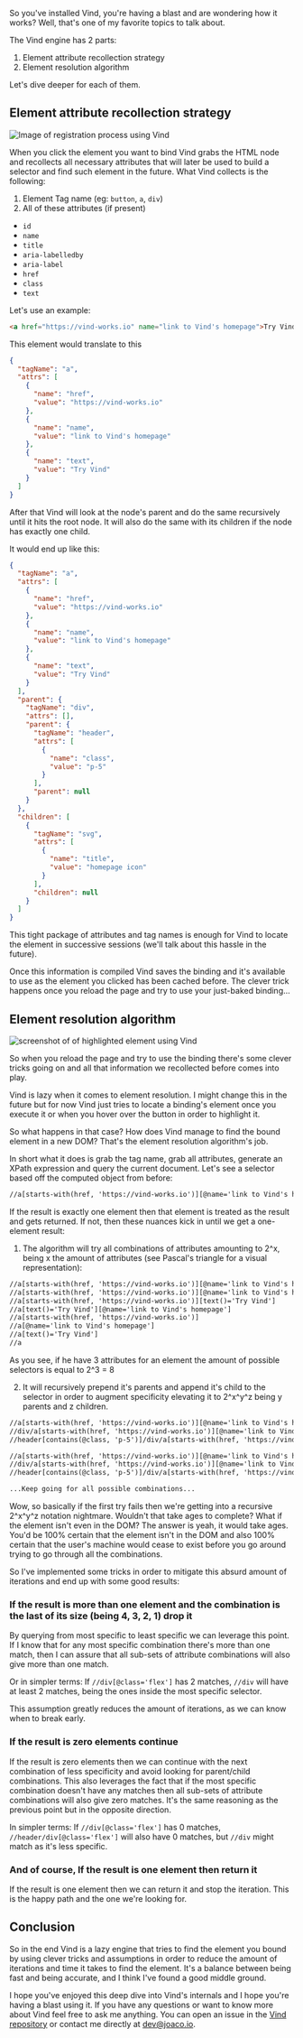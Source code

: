 So you've installed Vind, you're having a blast and are wondering how it works? Well, that's one of my favorite topics to talk about.

The Vind engine has 2 parts:

1. Element attribute recollection strategy
2. Element resolution algorithm

Let's dive deeper for each of them.

## Element attribute recollection strategy

![Image of registration process using Vind](https://i.imgur.com/i3qy1si.png)

When you click the element you want to bind Vind grabs the HTML node and recollects all necessary attributes that will later be used to build a selector and find such element in the future.
What Vind collects is the following:

1. Element Tag name (eg: `button`, `a`, `div`)
2. All of these attributes (if present)

- `id`
- `name`
- `title`
- `aria-labelledby`
- `aria-label`
- `href`
- `class`
- `text`

Let's use an example:

```html
<a href="https://vind-works.io" name="link to Vind's homepage">Try Vind</a>
```

This element would translate to this

```json
{
  "tagName": "a",
  "attrs": [
    {
      "name": "href",
      "value": "https://vind-works.io"
    },
    {
      "name": "name",
      "value": "link to Vind's homepage"
    },
    {
      "name": "text",
      "value": "Try Vind"
    }
  ]
}
```

After that Vind will look at the node's parent and do the same recursively until it hits the root node.
It will also do the same with its children if the node has exactly one child.

It would end up like this:

```json
{
  "tagName": "a",
  "attrs": [
    {
      "name": "href",
      "value": "https://vind-works.io"
    },
    {
      "name": "name",
      "value": "link to Vind's homepage"
    },
    {
      "name": "text",
      "value": "Try Vind"
    }
  ],
  "parent": {
    "tagName": "div",
    "attrs": [],
    "parent": {
      "tagName": "header",
      "attrs": [
        {
          "name": "class",
          "value": "p-5"
        }
      ],
      "parent": null
    }
  },
  "children": [
    {
      "tagName": "svg",
      "attrs": [
        {
          "name": "title",
          "value": "homepage icon"
        }
      ],
      "children": null
    }
  ]
}
```

This tight package of attributes and tag names is enough for Vind to locate the element in successive sessions (we'll talk about this hassle in the future).

Once this information is compiled Vind saves the binding and it's available to use as the element you clicked has been cached before. The clever trick happens once you reload the page and try to use your just-baked binding...

## Element resolution algorithm

![screenshot of of highlighted element using Vind](https://i.imgur.com/CKDTA4S.png)

So when you reload the page and try to use the binding there's some clever tricks going on and all that information we recollected before comes into play.

Vind is lazy when it comes to element resolution. I might change this in the future but for now Vind just tries to locate a binding's element once you execute it or when you hover over the button in order to highlight it.

So what happens in that case? How does Vind manage to find the bound element in a new DOM? That's the element resolution algorithm's job.

In short what it does is grab the tag name, grab all attributes, generate an XPath expression
and query the current document. Let's see a selector based off the computed object from before:

```xml
//a[starts-with(href, 'https://vind-works.io')][@name='link to Vind's homepage'][text()='Try Vind']
```

If the result is exactly one element then that element is treated as the result and gets returned. If not, then these nuances kick in until we get a one-element result:

1. The algorithm will try all combinations of attributes amounting to 2^x, being x the amount of attributes (see Pascal's triangle for a visual representation):

```xml
//a[starts-with(href, 'https://vind-works.io')][@name='link to Vind's homepage'][text()='Try Vind']
//a[starts-with(href, 'https://vind-works.io')][@name='link to Vind's homepage']
//a[starts-with(href, 'https://vind-works.io')][text()='Try Vind']
//a[text()='Try Vind'][@name='link to Vind's homepage']
//a[starts-with(href, 'https://vind-works.io')]
//a[@name='link to Vind's homepage']
//a[text()='Try Vind']
//a
```

As you see, if he have 3 attributes for an element the amount of possible selectors is equal to 2^3 = 8

2. It will recursively prepend it's parents and append it's child to the selector in order to augment specificity elevating it to 2^x^y^z being y parents and z children.

```xml
//a[starts-with(href, 'https://vind-works.io')][@name='link to Vind's homepage'][text()='Try Vind']
//div/a[starts-with(href, 'https://vind-works.io')][@name='link to Vind's homepage'][text()='Try Vind']
//header[contains(@class, 'p-5')]/div/a[starts-with(href, 'https://vind-works.io')][@name='link to Vind's homepage'][text()='Try Vind']

//a[starts-with(href, 'https://vind-works.io')][@name='link to Vind's homepage'][text()='Try Vind'][svg[title='homepage icon']]
//div/a[starts-with(href, 'https://vind-works.io')][@name='link to Vind's homepage'][text()='Try Vind'][svg[title='homepage icon']]
//header[contains(@class, 'p-5')]/div/a[starts-with(href, 'https://vind-works.io')][@name='link to Vind's homepage'][text()='Try Vind'][svg[title='homepage icon']]

...Keep going for all possible combinations...
```

Wow, so basically if the first try fails then we're getting into a recursive 2^x^y^z notation nightmare. Wouldn't that take ages to complete? What if the element isn't even in the DOM?
The answer is yeah, it would take ages. You'd be 100% certain that the element isn't in the DOM and also 100% certain that the user's machine would cease to exist before you go around trying to go through all the combinations.

So I've implemented some tricks in order to mitigate this absurd amount of iterations and end up with some good results:

### If the result is **more than one** element and the combination is the last of its size (being 4, 3, 2, 1) drop it

By querying from most specific to least specific we can leverage this point. If I know that for any most specific combination there's more than one match, then I can assure that all sub-sets of attribute combinations will also give more than one match.

Or in simpler terms:
If `//div[@class='flex']` has 2 matches, `//div` will have at least 2 matches, being the ones inside the most specific selector.

This assumption greatly reduces the amount of iterations, as we can know when to break early.

### If the result is **zero** elements continue

If the result is zero elements then we can continue with the next combination of less specificity and avoid looking for parent/child combinations. This also leverages the fact that if the most specific combination doesn't have any matches then all sub-sets of attribute combinations will also give zero matches. It's the same reasoning as the previous point but in the opposite direction.

In simpler terms:
If `//div[@class='flex']` has 0 matches, `//header/div[@class='flex']` will also have 0 matches, but `//div` might match as it's less specific.

### And of course, If the result is **one** element then return it

If the result is one element then we can return it and stop the iteration. This is the happy path and the one we're looking for.

## Conclusion

So in the end Vind is a lazy engine that tries to find the element you bound by using clever tricks and assumptions in order to reduce the amount of iterations and time it takes to find the element. It's a balance between being fast and being accurate, and I think I've found a good middle ground.

I hope you've enjoyed this deep dive into Vind's internals and I hope you're having a blast using it. If you have any questions or want to know more about Vind feel free to ask me anything. You can open an issue in the [Vind repository](https://vind-works.io/issues) or contact me directly at [dev@joaco.io](mailto:dev@joaco.io).
